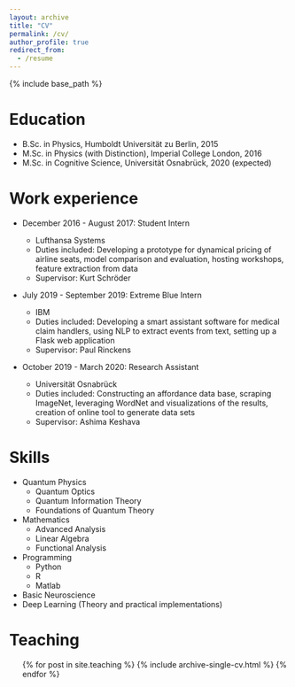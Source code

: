 ```yaml
---
layout: archive
title: "CV"
permalink: /cv/
author_profile: true
redirect_from:
  - /resume
---
```


{% include base_path %}

Education
======
* B.Sc. in Physics, Humboldt Universität zu Berlin, 2015
* M.Sc. in Physics (with Distinction), Imperial College London, 2016
* M.Sc. in Cognitive Science, Universität Osnabrück, 2020 (expected)

Work experience
======
* December 2016 - August 2017: Student Intern
  * Lufthansa Systems
  * Duties included: Developing a prototype for dynamical pricing of airline seats, model comparison and evaluation, hosting workshops, feature extraction from data
  * Supervisor: Kurt Schröder

* July 2019 - September 2019: Extreme Blue Intern
  * IBM
  * Duties included: Developing a smart assistant software for medical claim handlers, using NLP to extract events from text, setting up a Flask web application
  * Supervisor: Paul Rinckens

* October 2019 - March 2020: Research Assistant
  * Universität Osnabrück
  * Duties included: Constructing an affordance data base, scraping ImageNet, leveraging WordNet and visualizations of the results, creation of online tool to generate data sets
  * Supervisor: Ashima Keshava

Skills
======
* Quantum Physics
  * Quantum Optics
  * Quantum Information Theory
  * Foundations of Quantum Theory
* Mathematics
  * Advanced Analysis
  * Linear Algebra
  * Functional Analysis
* Programming
  * Python
  * R
  * Matlab
* Basic Neuroscience
* Deep Learning (Theory and practical implementations)

<!-- Publications
======
  <ul>{% for post in site.publications %}
    {% include archive-single-cv.html %}
  {% endfor %}</ul> -->

<!-- Talks
======
  <ul>{% for post in site.talks %}
    {% include archive-single-talk-cv.html %}
  {% endfor %}</ul> -->

Teaching
======
  <ul>{% for post in site.teaching %}
    {% include archive-single-cv.html %}
  {% endfor %}</ul>

<!-- Service and leadership
======
* Currently signed in to 43 different slack teams -->
